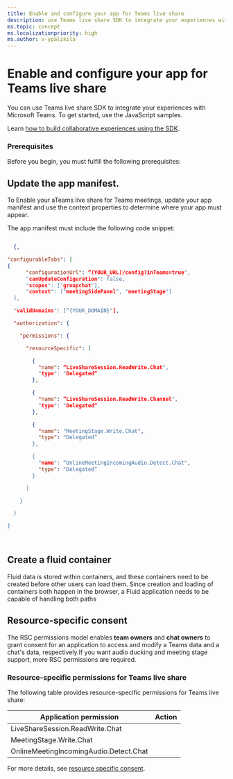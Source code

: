 ```yaml
---
title: Enable and configure your app for Teams live share
description: use Teams live share SDK to integrate your experiences with Microsoft Teams.
ms.topic: concept
ms.localizationpriority: high
ms.author: v-ypalikila
---
```


# Enable and configure your app for Teams live share

You can use Teams live share SDK to integrate your experiences with Microsoft Teams. To get started, use the JavaScript samples.

Learn [how to build collaborative experiences using the SDK](https://github.com/OfficeDev/Teams-Collaboration-SDK/tree/main/docs#readme).

### Prerequisites

Before you begin, you must fulfill the following prerequisites:

## Update the app manifest.

 To Enable your aTeams live share for Teams meetings, update your app manifest and use the context properties to determine where your app must appear.

The app manifest must include the following code snippet:

```json

  {,

"configurableTabs": [​
{​
      "configurationUrl": “(YOUR_URL)/config?inTeams=true",​
      "canUpdateConfiguration": false,​
      "scopes": ["groupchat"],​
      "context": ["meetingSidePanel", "meetingStage"]​
  ],​

  "validDomains": [“{YOUR_DOMAIN}"],​

  "authorization": {​

    "permissions": {​

      "resourceSpecific": [​

        {​
          "name": “LiveShareSession.ReadWrite.Chat",​
          "type": "Delegated“​
        },​

        {​
          "name": “LiveShareSession.ReadWrite.Channel",​
          "type": "Delegated“​
        },​

        {​
          "name": "MeetingStage.Write.Chat",​
          "type": "Delegated“​
        },​

        {​
          "name": “OnlineMeetingIncomingAudio.Detect.Chat",​
          "type": "Delegated“​
        }​

      ]​

    }​

  }​

}​

​
```
## Create a fluid container

Fluid data is stored within containers, and these containers need to be created before other users can load them. Since creation and loading of containers both happen in the browser, a Fluid application needs to be capable of handling both paths

## Resource-specific consent

The RSC permissions model enables **team owners** and **chat owners** to grant consent for an application to access and modify a Teams data and a chat's data, respectively.If you want audio ducking and meeting stage support, more RSC permissions are required.

### Resource-specific permissions for Teams live share

The following table provides resource-specific permissions for Teams live share:

|Application permission| Action |
| ----- | ----- |
|LiveShareSession.ReadWrite.Chat| <!--- Need to check with SME ---> |
|MeetingStage.Write.Chat| <!--- Need to check with SME ---> |
|OnlineMeetingIncomingAudio.Detect.Chat| <!--- Need to check with SME ---> |

For more details, see [resource specific consent](/graph/permissions-reference).